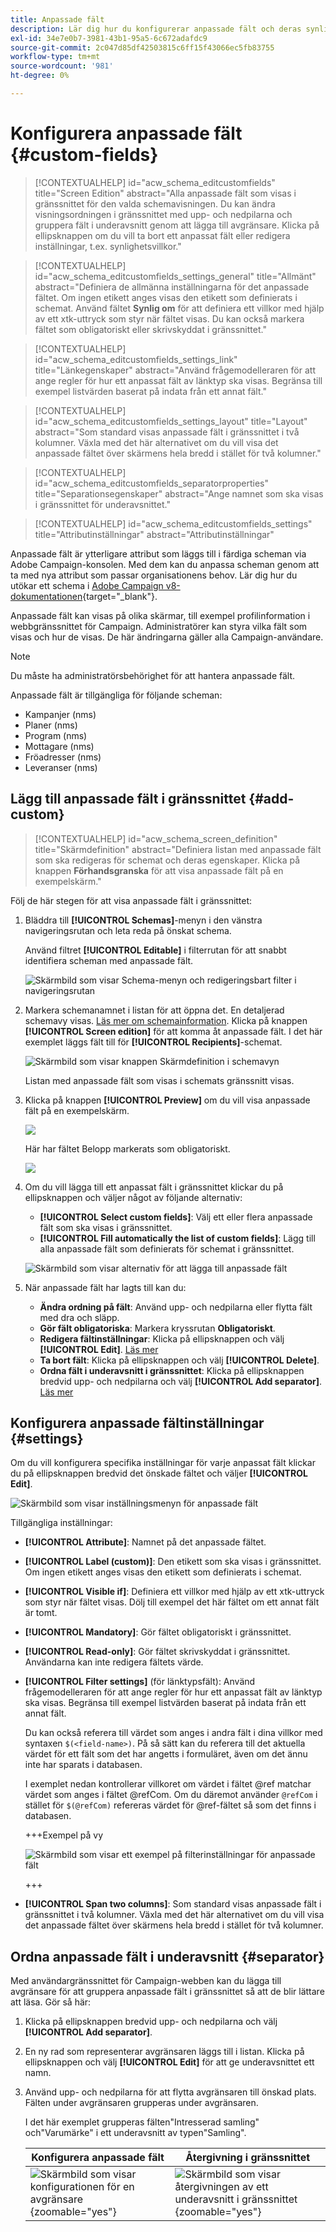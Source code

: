```yaml
---
title: Anpassade fält
description: Lär dig hur du konfigurerar anpassade fält och deras synlighet i gränssnittet.
exl-id: 34e7e0b7-3981-43b1-95a5-6c672adafdc9
source-git-commit: 2c047d85df42503815c6ff15f43066ec5fb83755
workflow-type: tm+mt
source-wordcount: '981'
ht-degree: 0%

---
```


# Konfigurera anpassade fält {#custom-fields}

>[!CONTEXTUALHELP]
>id="acw_schema_editcustomfields"
>title="Screen Edition"
>abstract="Alla anpassade fält som visas i gränssnittet för den valda schemavisningen. Du kan ändra visningsordningen i gränssnittet med upp- och nedpilarna och gruppera fält i underavsnitt genom att lägga till avgränsare. Klicka på ellipsknappen om du vill ta bort ett anpassat fält eller redigera inställningar, t.ex. synlighetsvillkor."

>[!CONTEXTUALHELP]
>id="acw_schema_editcustomfields_settings_general"
>title="Allmänt"
>abstract="Definiera de allmänna inställningarna för det anpassade fältet. Om ingen etikett anges visas den etikett som definierats i schemat. Använd fältet **Synlig om** för att definiera ett villkor med hjälp av ett xtk-uttryck som styr när fältet visas. Du kan också markera fältet som obligatoriskt eller skrivskyddat i gränssnittet."

>[!CONTEXTUALHELP]
>id="acw_schema_editcustomfields_settings_link"
>title="Länkegenskaper"
>abstract="Använd frågemodelleraren för att ange regler för hur ett anpassat fält av länktyp ska visas. Begränsa till exempel listvärden baserat på indata från ett annat fält."

>[!CONTEXTUALHELP]
>id="acw_schema_editcustomfields_settings_layout"
>title="Layout"
>abstract="Som standard visas anpassade fält i gränssnittet i två kolumner. Växla med det här alternativet om du vill visa det anpassade fältet över skärmens hela bredd i stället för två kolumner."

>[!CONTEXTUALHELP]
>id="acw_schema_editcustomfields_separatorproperties"
>title="Separationsegenskaper"
>abstract="Ange namnet som ska visas i gränssnittet för underavsnittet."

<!-- NOT USED IN THE UI?-->

>[!CONTEXTUALHELP]
>id="acw_schema_editcustomfields_settings"
>title="Attributinställningar"
>abstract="Attributinställningar"

Anpassade fält är ytterligare attribut som läggs till i färdiga scheman via Adobe Campaign-konsolen. Med dem kan du anpassa scheman genom att ta med nya attribut som passar organisationens behov. Lär dig hur du utökar ett schema i [Adobe Campaign v8-dokumentationen](https://experienceleague.adobe.com/docs/campaign/campaign-v8/developer/shemas-forms/extend-schema.html?lang=sv-SE){target="_blank"}.

Anpassade fält kan visas på olika skärmar, till exempel profilinformation i webbgränssnittet för Campaign. Administratörer kan styra vilka fält som visas och hur de visas. De här ändringarna gäller alla Campaign-användare.

>[!NOTE]
>
>Du måste ha administratörsbehörighet för att hantera anpassade fält.

Anpassade fält är tillgängliga för följande scheman:

* Kampanjer (nms)
* Planer (nms)
* Program (nms)
* Mottagare (nms)
* Fröadresser (nms)
* Leveranser (nms)

## Lägg till anpassade fält i gränssnittet {#add-custom}

>[!CONTEXTUALHELP]
>id="acw_schema_screen_definition"
>title="Skärmdefinition"
>abstract="Definiera listan med anpassade fält som ska redigeras för schemat och deras egenskaper. Klicka på knappen **Förhandsgranska** för att visa anpassade fält på en exempelskärm."


Följ de här stegen för att visa anpassade fält i gränssnittet:

1. Bläddra till **[!UICONTROL Schemas]**-menyn i den vänstra navigeringsrutan och leta reda på önskat schema.

   Använd filtret **[!UICONTROL Editable]** i filterrutan för att snabbt identifiera scheman med anpassade fält.

   ![Skärmbild som visar Schema-menyn och redigeringsbart filter i navigeringsrutan](assets/custom-fields-open.png)

1. Markera schemanamnet i listan för att öppna det. En detaljerad schemavy visas. [Läs mer om schemainformation](../administration/schemas.md). Klicka på knappen **[!UICONTROL Screen edition]** för att komma åt anpassade fält. I det här exemplet läggs fält till för **[!UICONTROL Recipients]**-schemat.

   ![Skärmbild som visar knappen Skärmdefinition i schemavyn](assets/custom-fields-edit.png)

   Listan med anpassade fält som visas i schemats gränssnitt visas.

1. Klicka på knappen **[!UICONTROL Preview]** om du vill visa anpassade fält på en exempelskärm.

   ![](assets/custom-fields-edit2.png)

   Här har fältet Belopp markerats som obligatoriskt.

   ![](assets/custom-fields-edit3.png)

1. Om du vill lägga till ett anpassat fält i gränssnittet klickar du på ellipsknappen och väljer något av följande alternativ:

   * **[!UICONTROL Select custom fields]**: Välj ett eller flera anpassade fält som ska visas i gränssnittet.
   * **[!UICONTROL Fill automatically the list of custom fields]**: Lägg till alla anpassade fält som definierats för schemat i gränssnittet.

   ![Skärmbild som visar alternativ för att lägga till anpassade fält](assets/custom-fields-add.png)

1. När anpassade fält har lagts till kan du:

   * **Ändra ordning på fält**: Använd upp- och nedpilarna eller flytta fält med dra och släpp.
   * **Gör fält obligatoriska**: Markera kryssrutan **Obligatoriskt**.
   * **Redigera fältinställningar**: Klicka på ellipsknappen och välj **[!UICONTROL Edit]**. [Läs mer](#settings)
   * **Ta bort fält**: Klicka på ellipsknappen och välj **[!UICONTROL Delete]**.
   * **Ordna fält i underavsnitt i gränssnittet**: Klicka på ellipsknappen bredvid upp- och nedpilarna och välj **[!UICONTROL Add separator]**. [Läs mer](#separator)

## Konfigurera anpassade fältinställningar {#settings}

Om du vill konfigurera specifika inställningar för varje anpassat fält klickar du på ellipsknappen bredvid det önskade fältet och väljer **[!UICONTROL Edit]**.

![Skärmbild som visar inställningsmenyn för anpassade fält](assets/custom-fields-settings.png)

Tillgängliga inställningar:

* **[!UICONTROL Attribute]**: Namnet på det anpassade fältet.
* **[!UICONTROL Label (custom)]**: Den etikett som ska visas i gränssnittet. Om ingen etikett anges visas den etikett som definierats i schemat.
* **[!UICONTROL Visible if]**: Definiera ett villkor med hjälp av ett xtk-uttryck som styr när fältet visas. Dölj till exempel det här fältet om ett annat fält är tomt.
* **[!UICONTROL Mandatory]**: Gör fältet obligatoriskt i gränssnittet.
* **[!UICONTROL Read-only]**: Gör fältet skrivskyddat i gränssnittet. Användarna kan inte redigera fältets värde.
* **[!UICONTROL Filter settings]** (för länktypsfält): Använd frågemodelleraren för att ange regler för hur ett anpassat fält av länktyp ska visas. Begränsa till exempel listvärden baserat på indata från ett annat fält.

  Du kan också referera till värdet som anges i andra fält i dina villkor med syntaxen `$(<field-name>)`. På så sätt kan du referera till det aktuella värdet för ett fält som det har angetts i formuläret, även om det ännu inte har sparats i databasen.

  I exemplet nedan kontrollerar villkoret om värdet i fältet @ref matchar värdet som anges i fältet @refCom. Om du däremot använder `@refCom` i stället för `$(@refCom)` refereras värdet för @ref-fältet så som det finns i databasen.

  +++Exempel på vy

  ![Skärmbild som visar ett exempel på filterinställningar för anpassade fält](assets/custom-fields-ref.png)

  +++

* **[!UICONTROL Span two columns]**: Som standard visas anpassade fält i gränssnittet i två kolumner. Växla med det här alternativet om du vill visa det anpassade fältet över skärmens hela bredd i stället för två kolumner.

## Ordna anpassade fält i underavsnitt {#separator}

Med användargränssnittet för Campaign-webben kan du lägga till avgränsare för att gruppera anpassade fält i gränssnittet så att de blir lättare att läsa. Gör så här:

1. Klicka på ellipsknappen bredvid upp- och nedpilarna och välj **[!UICONTROL Add separator]**.

1. En ny rad som representerar avgränsaren läggs till i listan. Klicka på ellipsknappen och välj **[!UICONTROL Edit]** för att ge underavsnittet ett namn.

1. Använd upp- och nedpilarna för att flytta avgränsaren till önskad plats. Fälten under avgränsaren grupperas under avgränsaren.

   I det här exemplet grupperas fälten&quot;Intresserad samling&quot; och&quot;Varumärke&quot; i ett underavsnitt av typen&quot;Samling&quot;.

   | Konfigurera anpassade fält | Återgivning i gränssnittet |
   |  ---  |  ---  |
   | ![Skärmbild som visar konfigurationen för en avgränsare](assets/custom-fields-separator.png){zoomable="yes"} | ![Skärmbild som visar återgivningen av ett underavsnitt i gränssnittet](assets/custom-fields-section.png){zoomable="yes"} |